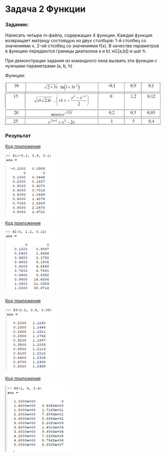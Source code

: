 # Задача 2 Функции

### Задание:

Написать четыре m-файла, содержащих 4 функции. Каждая функция возвращает матрицу состоящую из двух столбцов: 1-й столбец со значениями x, 2-ой столбец со значениями f(x). В качестве параметров в функцию передаются границы диапазона a и b( x∈[a,b]) и шаг h. 

При демонстрации задания из командного окна вызвать эти функции с нужными параметрами (a, b, h)

Функции:

![](work1.PNG)
![](work2.PNG)
![](work3.PNG)
![](work4.PNG)

### Результат

[Код приложения](f1.m)

![Результат](result1.PNG)

[Код приложения](f2.m)

![Результат](result2.PNG)

[Код приложения](f3.m)

![Результат](result3.PNG)

[Код приложения](f4.m)

![Результат](result4.PNG)
